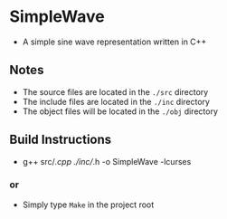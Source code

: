 # SimpleWave
* A simple sine wave representation written in C++



## Notes
* The source files are located in the `./src` directory
* The include files are located in the `./inc` directory
* The object files will be located in the `./obj` directory


## Build Instructions
* g++ src/*.cpp ./inc/*.h -o SimpleWave -lcurses

### or

* Simply type `Make` in the project root
